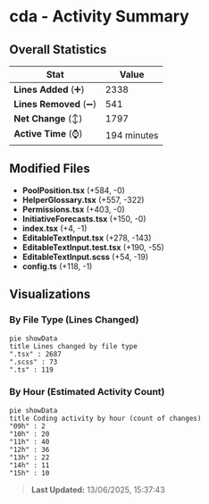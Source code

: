 # cda - Activity Summary 

## Overall Statistics

| Stat                   | Value                                                             |
| ---------------------- | ----------------------------------------------------------------- |
| **Lines Added** (➕)   | 2338                                          |
| **Lines Removed** (➖) | 541                                        |
| **Net Change** (↕)    | 1797                |
| **Active Time** (⌚)   | 194 minutes |


## Modified Files
- **PoolPosition.tsx** (+584, -0)
- **HelperGlossary.tsx** (+557, -322)
- **Permissions.tsx** (+403, -0)
- **InitiativeForecasts.tsx** (+150, -0)
- **index.tsx** (+4, -1)
- **EditableTextInput.tsx** (+278, -143)
- **EditableTextInput.test.tsx** (+190, -55)
- **EditableTextInput.scss** (+54, -19)
- **config.ts** (+118, -1)

## Visualizations

### By File Type (Lines Changed)

```mermaid
pie showData
title Lines changed by file type
".tsx" : 2687
".scss" : 73
".ts" : 119
```

### By Hour (Estimated Activity Count)

```mermaid
pie showData
title Coding activity by hour (count of changes)
"09h" : 2
"10h" : 20
"11h" : 40
"12h" : 36
"13h" : 22
"14h" : 11
"15h" : 10
```


> **Last Updated:** 13/06/2025, 15:37:43